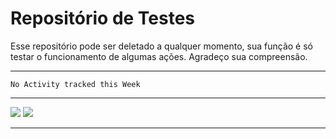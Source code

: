 # Repositório de Testes
Esse repositório pode ser deletado a qualquer momento, sua função é só testar o funcionamento de algumas ações. 
Agradeço sua compreensão.

---

<!--START_SECTION:waka-->
```text
No Activity tracked this Week
```
<!--END_SECTION:waka-->

<!-- start: YOUR_STARTER -->
<!-- end: YOUR_STARTER -->

<!--START_SECTION:Chess-->
<!--END_SECTION:Chess-->

---

<img src="https://wakatime.com/share/@mayannaoliveira/5b1c6181-ae2a-4ff0-b66a-a2938c8f294e.svg"/>

<img src="https://wakatime.com/share/@mayannaoliveira/d7c6f622-0d59-43cb-80c9-f68b4f58fb3c.svg"/>

---
